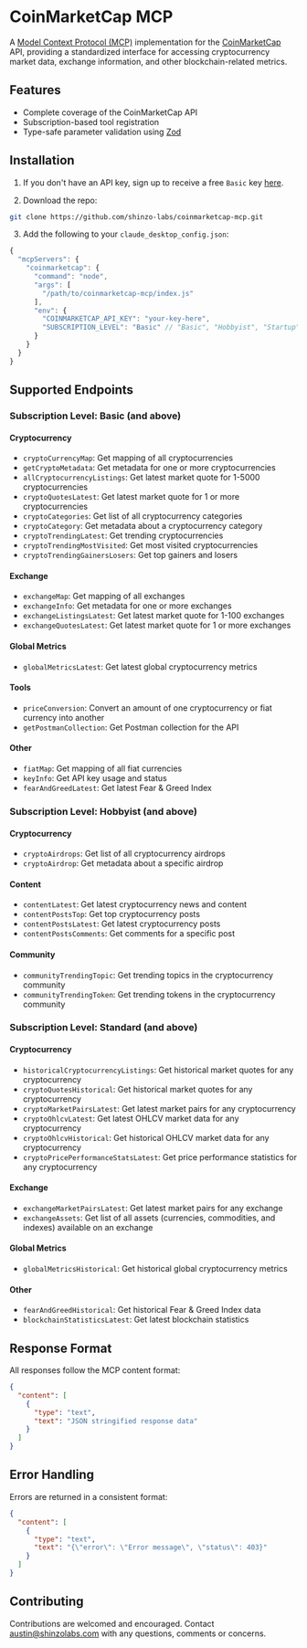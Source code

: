 # CoinMarketCap MCP

A [Model Context Protocol (MCP)](https://modelcontextprotocol.io/introduction) implementation for the [CoinMarketCap](https://coinmarketcap.com/) API, providing a standardized interface for accessing cryptocurrency market data, exchange information, and other blockchain-related metrics.

## Features

- Complete coverage of the CoinMarketCap API
- Subscription-based tool registration
- Type-safe parameter validation using [Zod](https://zod.dev/)

## Installation

1. If you don't have an API key, sign up to receive a free `Basic` key [here](https://pro.coinmarketcap.com/signup/?plan=0).

2. Download the repo:
```bash
git clone https://github.com/shinzo-labs/coinmarketcap-mcp.git
```

3. Add the following to your `claude_desktop_config.json`:
```javascript
{
  "mcpServers": {
    "coinmarketcap": {
      "command": "node",
      "args": [
        "/path/to/coinmarketcap-mcp/index.js"
      ],
      "env": {
        "COINMARKETCAP_API_KEY": "your-key-here",
        "SUBSCRIPTION_LEVEL": "Basic" // "Basic", "Hobbyist", "Startup", "Standard", "Professional", or "Enterprise"
      }
    }
  }
}
```

## Supported Endpoints

### Subscription Level: Basic (and above)

#### Cryptocurrency
- `cryptoCurrencyMap`: Get mapping of all cryptocurrencies
- `getCryptoMetadata`: Get metadata for one or more cryptocurrencies
- `allCryptocurrencyListings`: Get latest market quote for 1-5000 cryptocurrencies
- `cryptoQuotesLatest`: Get latest market quote for 1 or more cryptocurrencies
- `cryptoCategories`: Get list of all cryptocurrency categories
- `cryptoCategory`: Get metadata about a cryptocurrency category
- `cryptoTrendingLatest`: Get trending cryptocurrencies
- `cryptoTrendingMostVisited`: Get most visited cryptocurrencies
- `cryptoTrendingGainersLosers`: Get top gainers and losers

#### Exchange
- `exchangeMap`: Get mapping of all exchanges
- `exchangeInfo`: Get metadata for one or more exchanges
- `exchangeListingsLatest`: Get latest market quote for 1-100 exchanges
- `exchangeQuotesLatest`: Get latest market quote for 1 or more exchanges

#### Global Metrics
- `globalMetricsLatest`: Get latest global cryptocurrency metrics

#### Tools
- `priceConversion`: Convert an amount of one cryptocurrency or fiat currency into another
- `getPostmanCollection`: Get Postman collection for the API

#### Other
- `fiatMap`: Get mapping of all fiat currencies
- `keyInfo`: Get API key usage and status
- `fearAndGreedLatest`: Get latest Fear & Greed Index

### Subscription Level: Hobbyist (and above)

#### Cryptocurrency
- `cryptoAirdrops`: Get list of all cryptocurrency airdrops
- `cryptoAirdrop`: Get metadata about a specific airdrop

#### Content
- `contentLatest`: Get latest cryptocurrency news and content
- `contentPostsTop`: Get top cryptocurrency posts
- `contentPostsLatest`: Get latest cryptocurrency posts
- `contentPostsComments`: Get comments for a specific post

#### Community
- `communityTrendingTopic`: Get trending topics in the cryptocurrency community
- `communityTrendingToken`: Get trending tokens in the cryptocurrency community

### Subscription Level: Standard (and above)

#### Cryptocurrency
- `historicalCryptocurrencyListings`: Get historical market quotes for any cryptocurrency
- `cryptoQuotesHistorical`: Get historical market quotes for any cryptocurrency
- `cryptoMarketPairsLatest`: Get latest market pairs for any cryptocurrency
- `cryptoOhlcvLatest`: Get latest OHLCV market data for any cryptocurrency
- `cryptoOhlcvHistorical`: Get historical OHLCV market data for any cryptocurrency
- `cryptoPricePerformanceStatsLatest`: Get price performance statistics for any cryptocurrency

#### Exchange
- `exchangeMarketPairsLatest`: Get latest market pairs for any exchange
- `exchangeAssets`: Get list of all assets (currencies, commodities, and indexes) available on an exchange

#### Global Metrics
- `globalMetricsHistorical`: Get historical global cryptocurrency metrics

#### Other
- `fearAndGreedHistorical`: Get historical Fear & Greed Index data
- `blockchainStatisticsLatest`: Get latest blockchain statistics

## Response Format

All responses follow the MCP content format:

```json
{
  "content": [
    {
      "type": "text",
      "text": "JSON stringified response data"
    }
  ]
}
```

## Error Handling

Errors are returned in a consistent format:

```json
{
  "content": [
    {
      "type": "text",
      "text": "{\"error\": \"Error message\", \"status\": 403}"
    }
  ]
}
```

## Contributing

Contributions are welcomed and encouraged. Contact austin@shinzolabs.com with any questions, comments or concerns.
